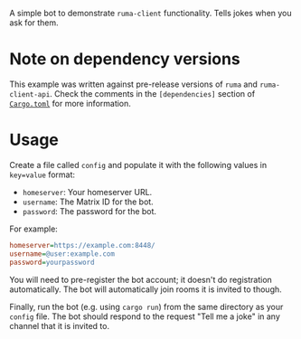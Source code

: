 A simple bot to demonstrate `ruma-client` functionality. Tells jokes when you ask for them.

# Note on dependency versions

This example was written against pre-release versions of `ruma` and
`ruma-client-api`. Check the comments in the `[dependencies]` section of
[`Cargo.toml`](Cargo.toml) for more information.

# Usage

Create a file called `config` and populate it with the following values in `key=value` format:

- `homeserver`: Your homeserver URL.
- `username`: The Matrix ID for the bot.
- `password`: The password for the bot.

For example:

```ini
homeserver=https://example.com:8448/
username=@user:example.com
password=yourpassword
```

You will need to pre-register the bot account; it doesn't do registration
automatically. The bot will automatically join rooms it is invited to though.

Finally, run the bot (e.g. using `cargo run`) from the same directory as your
`config` file. The bot should respond to the request "Tell me a joke" in any
channel that it is invited to.
